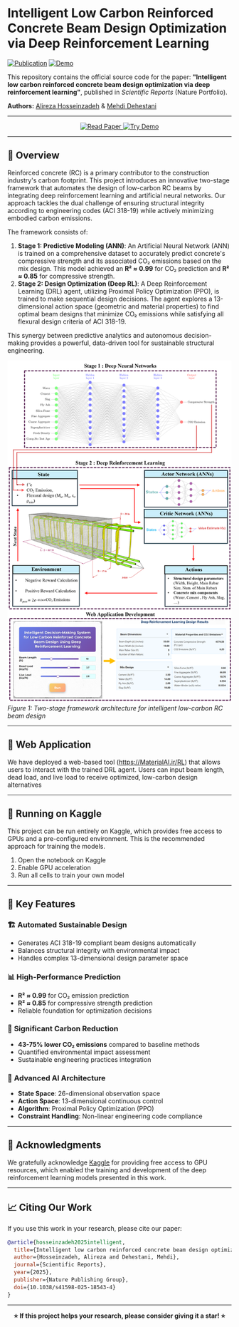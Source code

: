 # Intelligent Low Carbon Reinforced Concrete Beam Design Optimization via Deep Reinforcement Learning

[![Publication](https://img.shields.io/badge/Scientific%20Reports-Nature-blue?style=flat-square)](https://doi.org/10.1038/s41598-025-18543-4)
[![Demo](https://img.shields.io/badge/Web%20Application-Available-brightgreen?style=flat-square)](https://materialai.ir/RL)

This repository contains the official source code for the paper: **"Intelligent low carbon reinforced concrete beam design optimization via deep reinforcement learning"**, published in *Scientific Reports* (Nature Portfolio).

**Authors:** [Alireza Hosseinzadeh](https://scholar.google.com/citations?user=lIF81MwAAAAJ&hl=en) & [Mehdi Dehestani](https://scholar.google.com/citations?user=pVaNrOcAAAAJ&hl=en)

<div align="center">

---

<a href="https://doi.org/10.1038/s41598-025-18543-4">
  <img src="https://img.shields.io/badge/📄_READ_THE_PAPER-NATURE_SCIENTIFIC_REPORTS-FF0000?style=for-the-badge&logo=nature&logoColor=white&labelColor=CC0000" height="30" alt="Read Paper"/>
</a>



<a href="https://materialai.ir/RL">
  <img src="https://img.shields.io/badge/🚀_TRY_WEB_Application-INTERACTIVE_WEB_APP-00FF00?style=for-the-badge&logo=rocket&logoColor=white&labelColor=00AA00" height="30" alt="Try Demo"/>
</a>

</div>

---

## 📖 Overview

Reinforced concrete (RC) is a primary contributor to the construction industry's carbon footprint. This project introduces an innovative two-stage framework that automates the design of low-carbon RC beams by integrating deep reinforcement learning and artificial neural networks. Our approach tackles the dual challenge of ensuring structural integrity according to engineering codes (ACI 318-19) while actively minimizing embodied carbon emissions.

The framework consists of:

1.  **Stage 1: Predictive Modeling (ANN)**: An Artificial Neural Network (ANN) is trained on a comprehensive dataset to accurately predict concrete's compressive strength and its associated CO₂ emissions based on the mix design. This model achieved an **R² ≈ 0.99** for CO₂ prediction and **R² ≈ 0.85** for compressive strength.
2.  **Stage 2: Design Optimization (Deep RL)**: A Deep Reinforcement Learning (DRL) agent, utilizing Proximal Policy Optimization (PPO), is trained to make sequential design decisions. The agent explores a 13-dimensional action space (geometric and material properties) to find optimal beam designs that minimize CO₂ emissions while satisfying all flexural design criteria of ACI 318-19.

This synergy between predictive analytics and autonomous decision-making provides a powerful, data-driven tool for sustainable structural engineering.

![Framework Overview](Images/framework-overview.png)
*Figure 1: Two-stage framework architecture for intelligent low-carbon RC beam design*

---
## 🚀 Web Application

We have deployed a web-based tool (https://MaterialAI.ir/RL) that allows users to interact with the trained DRL agent. Users can input beam length, dead load, and live load to receive optimized, low-carbon design alternatives

---
## 🚀 Running on Kaggle

This project can be run entirely on Kaggle, which provides free access to GPUs and a pre-configured environment. This is the recommended approach for training the models.
1. Open the notebook on Kaggle
2. Enable GPU acceleration
3. Run all cells to train your own model

---

## 🎯 Key Features

### 🏗️ **Automated Sustainable Design**
- Generates ACI 318-19 compliant beam designs automatically
- Balances structural integrity with environmental impact
- Handles complex 13-dimensional design parameter space

### 📊 **High-Performance Prediction**
- **R² ≈ 0.99** for CO₂ emission prediction
- **R² ≈ 0.85** for compressive strength prediction
- Reliable foundation for optimization decisions

### 🌱 **Significant Carbon Reduction**
- **43-75% lower CO₂ emissions** compared to baseline methods
- Quantified environmental impact assessment
- Sustainable engineering practices integration

### 🧮 **Advanced AI Architecture**
- **State Space**: 26-dimensional observation space
- **Action Space**: 13-dimensional continuous control
- **Algorithm**: Proximal Policy Optimization (PPO)
- **Constraint Handling**: Non-linear engineering code compliance

---

## 🙏 Acknowledgments

We gratefully acknowledge [Kaggle](https://www.kaggle.com/) for providing free access to GPU resources, which enabled the training and development of the deep reinforcement learning models presented in this work.

---

## 📈 Citing Our Work

If you use this work in your research, please cite our paper:

```bibtex
@article{hosseinzadeh2025intelligent,
  title={Intelligent low carbon reinforced concrete beam design optimization via deep reinforcement learning},
  author={Hosseinzadeh, Alireza and Dehestani, Mehdi},
  journal={Scientific Reports},
  year={2025},
  publisher={Nature Publishing Group},
  doi={10.1038/s41598-025-18543-4}
}
```
---
<div align="center">
  
**⭐ If this project helps your research, please consider giving it a star! ⭐**

</div>
